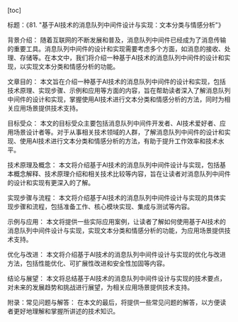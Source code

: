 
[toc]                    
                
                
标题：《81. "基于AI技术的消息队列中间件设计与实现：文本分类与情感分析"》

背景介绍：
随着互联网的不断发展和普及，消息队列中间件已经成为了消息传输的重要工具。消息队列中间件的设计和实现需要考虑多个方面，如消息的接收、处理、存储等。在本文中，我们将介绍一种基于AI技术的消息队列中间件的设计和实现，以实现文本分类和情感分析的功能。

文章目的：
本文旨在介绍一种基于AI技术的消息队列中间件的设计和实现，包括技术原理、实现步骤、示例和应用等方面的内容，旨在帮助读者深入了解消息队列中间件的设计和实现，掌握使用AI技术进行文本分类和情感分析的方法，同时为相关应用场景提供技术支持。

目标受众：
本文的目标受众主要包括消息队列中间件开发者、AI技术爱好者、应用场景设计者等。对于从事相关技术领域的人群，了解消息队列中间件的设计和实现、使用AI技术进行文本分类和情感分析的方法，有助于提升工作效率和技术水平。

技术原理及概念：
本文将介绍基于AI技术的消息队列中间件设计与实现，包括基本概念解释、技术原理介绍和相关技术比较等内容，旨在让读者对消息队列中间件的设计和实现有更深入的了解。

实现步骤与流程：
本文将介绍基于AI技术的消息队列中间件设计与实现的具体实现步骤和流程，包括准备工作、核心模块实现、集成与测试等内容。

示例与应用：
本文将提供一些实际应用案例，让读者了解如何使用基于AI技术的消息队列中间件设计与实现，实现文本分类和情感分析的功能，为应用场景提供技术支持。

优化与改进：
本文将介绍基于AI技术的消息队列中间件设计与实现的优化与改进方法，包括性能优化、可扩展性改进和安全性加固等内容。

结论与展望：
本文将总结基于AI技术的消息队列中间件设计与实现的技术要点，对未来的发展趋势和挑战进行展望，为相关应用场景提供技术支持。

附录：常见问题与解答：
在本文的最后，将提供一些常见问题的解答，以方便读者更好地理解和掌握所讲述的技术知识。

